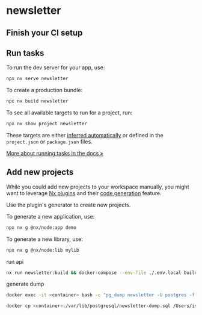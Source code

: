# newsletter

## Finish your CI setup

## Run tasks

To run the dev server for your app, use:

```sh
npx nx serve newsletter
```

To create a production bundle:

```sh
npx nx build newsletter
```

To see all available targets to run for a project, run:

```sh
npx nx show project newsletter
```

These targets are either [inferred automatically](https://nx.dev/concepts/inferred-tasks?utm_source=nx_project&utm_medium=readme&utm_campaign=nx_projects) or defined in the `project.json` or `package.json` files.

[More about running tasks in the docs &raquo;](https://nx.dev/features/run-tasks?utm_source=nx_project&utm_medium=readme&utm_campaign=nx_projects)

## Add new projects

While you could add new projects to your workspace manually, you might want to leverage [Nx plugins](https://nx.dev/concepts/nx-plugins?utm_source=nx_project&utm_medium=readme&utm_campaign=nx_projects) and their [code generation](https://nx.dev/features/generate-code?utm_source=nx_project&utm_medium=readme&utm_campaign=nx_projects) feature.

Use the plugin's generator to create new projects.

To generate a new application, use:

```sh
npx nx g @nx/node:app demo
```

To generate a new library, use:

```sh
npx nx g @nx/node:lib mylib
```

run api

```sh
nx run newsletter:build && docker-compose --env-file ./.env.local build && docker-compose --env-file ./.env.local up api
```

generate dump

```sh
docker exec -it <container> bash -c "pg_dump newsletter -U postgres -f /var/lib/postgresql/newsletter-dump.sql"

docker cp <container>:/var/lib/postgresql/newsletter-dump.sql /Users/isaacparsons/Desktop/newsletter-dump.sql
```
